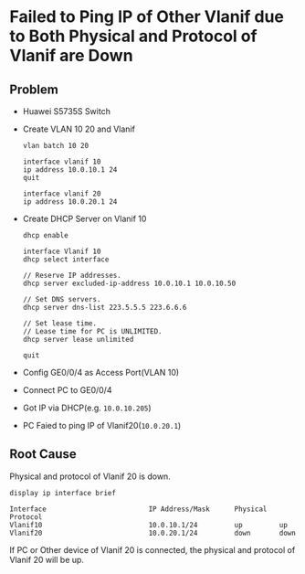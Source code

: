 # Failed to Ping IP of Other Vlanif due to Both Physical and Protocol of Vlanif are Down

## Problem
* Huawei S5735S Switch
* Create VLAN 10 20 and Vlanif
  ```
  vlan batch 10 20
  ```

  ```
  interface vlanif 10
  ip address 10.0.10.1 24
  quit
  ```

  ```
  interface vlanif 20
  ip address 10.0.20.1 24
  ```

* Create DHCP Server on Vlanif 10

  ```
  dhcp enable
  ```

  ```
  interface Vlanif 10
  dhcp select interface

  // Reserve IP addresses.
  dhcp server excluded-ip-address 10.0.10.1 10.0.10.50 

  // Set DNS servers. 
  dhcp server dns-list 223.5.5.5 223.6.6.6

  // Set lease time.
  // Lease time for PC is UNLIMITED.
  dhcp server lease unlimited

  quit
  ```

* Config GE0/0/4 as Access Port(VLAN 10)
* Connect PC to GE0/0/4
* Got IP via DHCP(e.g. `10.0.10.205`)
* PC Faied to ping IP of Vlanif20(`10.0.20.1`)

## Root Cause
Physical and protocol of Vlanif 20 is down.

```
display ip interface brief

Interface                         IP Address/Mask      Physical   Protocol
Vlanif10                          10.0.10.1/24         up         up 
Vlanif20                          10.0.20.1/24         down       down
```

If PC or Other device of Vlanif 20 is connected, the physical and protocol of Vlanif 20 will be up.
